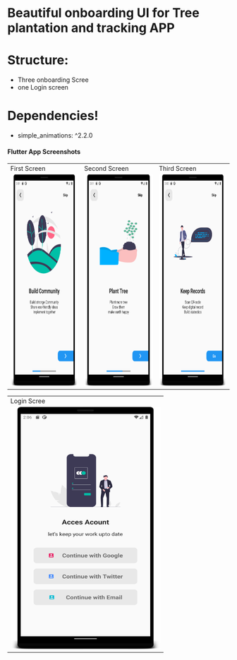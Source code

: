 
# Beautiful onboarding UI for Tree plantation and tracking APP

# Structure:

  - Three onboarding Scree
  - one Login screen

# Dependencies!

  - simple_animations: ^2.2.0

  #### Flutter App Screenshots

<table>
  <tr>
    <td>First Screen</td>
     <td>Second Screen</td>
     <td>Third Screen</td>
  </tr>
  <tr>
    <td><img src="/Screenshot/1.png" width=310 height=480></td>
    <td><img src="/Screenshot/2.png" width=310 height=480></td>
    <td><img src="/Screenshot/3.png" width=310 height=480></td>
  </tr>
 </table>
 <table>
  <tr>
    <td>Login Scree</td>

  </tr>
  <tr>
    <td><img src="/Screenshot/4.png" width=340 height=550></td>

  </tr>
 </table>

